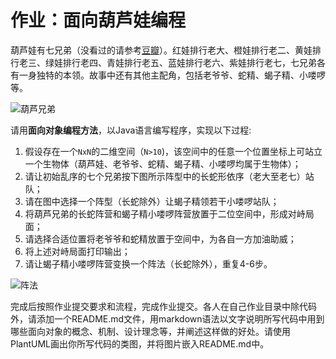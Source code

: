 # 作业：面向葫芦娃编程

葫芦娃有七兄弟（没看过的请参考[豆瓣](https://movie.douban.com/subject/1428576/)）。红娃排行老大、橙娃排行老二、黄娃排行老三、绿娃排行老四、青娃排行老五、蓝娃排行老六、紫娃排行老七，七兄弟各有一身独特的本领。故事中还有其他主配角，包括老爷爷、蛇精、蝎子精、小喽啰等。

![葫芦兄弟](http://english.cri.cn/mmsource/images/2009/06/24/4634carton1.jpg)

请用**面向对象编程方法**，以Java语言编写程序，实现以下过程:
1. 假设存在一个`NxN`的二维空间（`N>10`)，该空间中的任意一个位置坐标上可站立一个生物体（葫芦娃、老爷爷、蛇精、蝎子精、小喽啰均属于生物体）；
2. 请让初始乱序的七个兄弟按下图所示阵型中的长蛇形依序（老大至老七）站队；
3. 请在图中选择一个阵型（长蛇除外）让蝎子精领若干小喽啰站队；
4. 将葫芦兄弟的长蛇阵营和蝎子精小喽啰阵营放置于二位空间中，形成对峙局面；
5. 请选择合适位置将老爷爷和蛇精放置于空间中，为各自一方加油助威；
6. 将上述对峙局面打印输出；
7. 请让蝎子精小喽啰阵营变换一个阵法（长蛇除外），重复4-6步。

![阵法](https://i2.kknews.cc/SIG=2ujhb64/22q60003r1740q794523.jpg)

完成后按照作业提交要求和流程，完成作业提交。各人在自己作业目录中除代码外，请添加一个README.md文件，用markdown语法以文字说明所写代码中用到哪些面向对象的概念、机制、设计理念等，并阐述这样做的好处。请使用PlantUML画出你所写代码的类图，并将图片嵌入README.md中。
